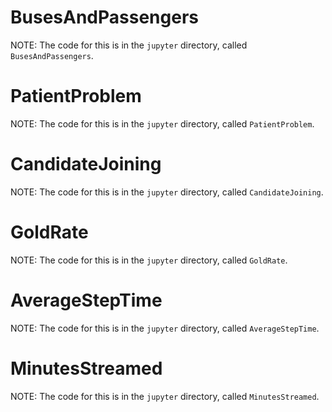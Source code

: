# BusesAndPassengers

NOTE: The code for this is in the `jupyter` directory, called `BusesAndPassengers`.

# PatientProblem

NOTE: The code for this is in the `jupyter` directory, called `PatientProblem`.

# CandidateJoining

NOTE: The code for this is in the `jupyter` directory, called `CandidateJoining`.

# GoldRate

NOTE: The code for this is in the `jupyter` directory, called `GoldRate`.

# AverageStepTime

NOTE: The code for this is in the `jupyter` directory, called `AverageStepTime`.

# MinutesStreamed

NOTE: The code for this is in the `jupyter` directory, called `MinutesStreamed`.
